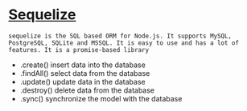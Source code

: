 # [Sequelize](https://sequelize.org/)

    sequelize is the SQL based ORM for Node.js. It supports MySQL, PostgreSQL, SQLite and MSSQL. It is easy to use and has a lot of features. It is a promise-based library



- .create()  insert data into the database
- .findAll()  select data from the database
- .update()  update data in the database
- .destroy()  delete data from the database
- .sync()  synchronize the model with the database
